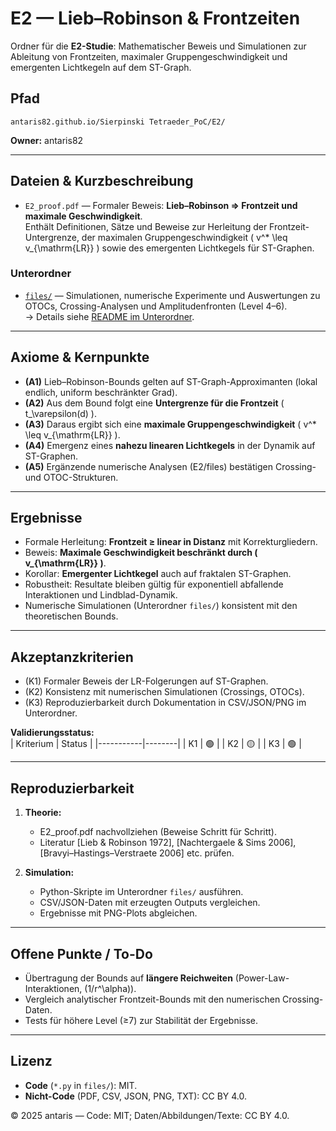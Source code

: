 # E2 — Lieb–Robinson & Frontzeiten

Ordner für die **E2-Studie**: Mathematischer Beweis und Simulationen zur Ableitung von Frontzeiten, maximaler Gruppengeschwindigkeit und emergenten Lichtkegeln auf dem ST-Graph.

## Pfad
`antaris82.github.io/Sierpinski Tetraeder_PoC/E2/`

**Owner:** antaris82

---

## Dateien & Kurzbeschreibung

- `E2_proof.pdf` — Formaler Beweis: **Lieb–Robinson ⇒ Frontzeit und maximale Geschwindigkeit**.  
  Enthält Definitionen, Sätze und Beweise zur Herleitung der Frontzeit-Untergrenze, der maximalen Gruppengeschwindigkeit \( v^* \leq v_{\mathrm{LR}} \) sowie des emergenten Lichtkegels für ST-Graphen.

### Unterordner
- [`files/`](./files) — Simulationen, numerische Experimente und Auswertungen zu OTOCs, Crossing-Analysen und Amplitudenfronten (Level 4–6).  
  → Details siehe [README im Unterordner](./files/README.md).

---

## Axiome & Kernpunkte

- **(A1)** Lieb–Robinson-Bounds gelten auf ST-Graph-Approximanten (lokal endlich, uniform beschränkter Grad).  
- **(A2)** Aus dem Bound folgt eine **Untergrenze für die Frontzeit** \( t_\varepsilon(d) \).  
- **(A3)** Daraus ergibt sich eine **maximale Gruppengeschwindigkeit** \( v^* \leq v_{\mathrm{LR}} \).  
- **(A4)** Emergenz eines **nahezu linearen Lichtkegels** in der Dynamik auf ST-Graphen.  
- **(A5)** Ergänzende numerische Analysen (E2/files) bestätigen Crossing- und OTOC-Strukturen.

---

## Ergebnisse

- Formale Herleitung: **Frontzeit ≥ linear in Distanz** mit Korrekturgliedern.  
- Beweis: **Maximale Geschwindigkeit beschränkt durch \( v_{\mathrm{LR}} \)**.  
- Korollar: **Emergenter Lichtkegel** auch auf fraktalen ST-Graphen.  
- Robustheit: Resultate bleiben gültig für exponentiell abfallende Interaktionen und Lindblad-Dynamik.  
- Numerische Simulationen (Unterordner `files/`) konsistent mit den theoretischen Bounds.

---

## Akzeptanzkriterien

- (K1) Formaler Beweis der LR-Folgerungen auf ST-Graphen.  
- (K2) Konsistenz mit numerischen Simulationen (Crossings, OTOCs).  
- (K3) Reproduzierbarkeit durch Dokumentation in CSV/JSON/PNG im Unterordner.  

**Validierungsstatus:**  
| Kriterium | Status |
|-----------|--------|
| K1 | 🟢 |
| K2 | 🟡 |
| K3 | 🟢 |

---

## Reproduzierbarkeit

1. **Theorie:**  
   - E2_proof.pdf nachvollziehen (Beweise Schritt für Schritt).  
   - Literatur [Lieb & Robinson 1972], [Nachtergaele & Sims 2006], [Bravyi–Hastings–Verstraete 2006] etc. prüfen.  

2. **Simulation:**  
   - Python-Skripte im Unterordner `files/` ausführen.  
   - CSV/JSON-Daten mit erzeugten Outputs vergleichen.  
   - Ergebnisse mit PNG-Plots abgleichen.  

---

## Offene Punkte / To-Do

- Übertragung der Bounds auf **längere Reichweiten** (Power-Law-Interaktionen, \(1/r^\alpha\)).  
- Vergleich analytischer Frontzeit-Bounds mit den numerischen Crossing-Daten.  
- Tests für höhere Level (≥7) zur Stabilität der Ergebnisse.  

---

## Lizenz

- **Code** (`*.py` in `files/`): MIT.  
- **Nicht-Code** (PDF, CSV, JSON, PNG, TXT): CC BY 4.0.  

© 2025 antaris — Code: MIT; Daten/Abbildungen/Texte: CC BY 4.0.
